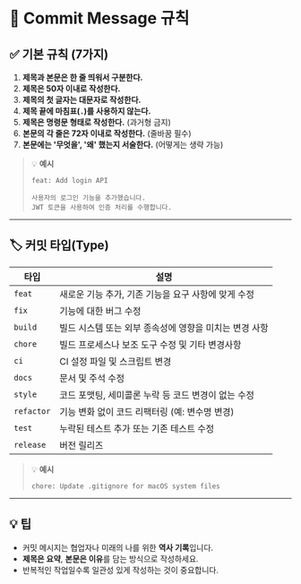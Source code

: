 # 📘 Commit Message 규칙

## ✅ 기본 규칙 (7가지)

1. **제목과 본문은 한 줄 띄워서 구분한다.**
2. **제목은 50자 이내로 작성한다.**
3. **제목의 첫 글자는 대문자로 작성한다.**
4. **제목 끝에 마침표(`.`)를 사용하지 않는다.**
5. **제목은 명령문 형태로 작성한다.** (과거형 금지)
6. **본문의 각 줄은 72자 이내로 작성한다.** (줄바꿈 필수)
7. **본문에는 '무엇을', '왜' 했는지 서술한다.** (어떻게는 생략 가능)

> 💡 **예시**
> ```text
> feat: Add login API
> 
> 사용자의 로그인 기능을 추가했습니다.
> JWT 토큰을 사용하여 인증 처리를 수행합니다.
> ```

---

## 🏷️ 커밋 타입(Type)

| 타입      | 설명 |
|-----------|------|
| `feat`    | 새로운 기능 추가, 기존 기능을 요구 사항에 맞게 수정 |
| `fix`     | 기능에 대한 버그 수정 |
| `build`   | 빌드 시스템 또는 외부 종속성에 영향을 미치는 변경 사항 |
| `chore`   | 빌드 프로세스나 보조 도구 수정 및 기타 변경사항 |
| `ci`      | CI 설정 파일 및 스크립트 변경 |
| `docs`    | 문서 및 주석 수정 |
| `style`   | 코드 포맷팅, 세미콜론 누락 등 코드 변경이 없는 수정 |
| `refactor`| 기능 변화 없이 코드 리팩터링 (예: 변수명 변경) |
| `test`    | 누락된 테스트 추가 또는 기존 테스트 수정 |
| `release` | 버전 릴리즈 |

> 💡 **예시**
> ```text
> chore: Update .gitignore for macOS system files
> ```

---

## 💡 팁

- 커밋 메시지는 협업자나 미래의 나를 위한 **역사 기록**입니다.
- **제목은 요약**, **본문은 이유**를 담는 방식으로 작성하세요.
- 반복적인 작업일수록 일관성 있게 작성하는 것이 중요합니다.
